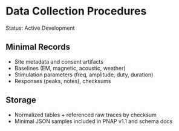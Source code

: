 # Data Collection Procedures

Status: Active Development

## Minimal Records
- Site metadata and consent artifacts
- Baselines (EM, magnetic, acoustic, weather)
- Stimulation parameters (freq, amplitude, duty, duration)
- Responses (peaks, notes), checksums

## Storage
- Normalized tables + referenced raw traces by checksum
- Minimal JSON samples included in PNAP v1.1 and schema docs

